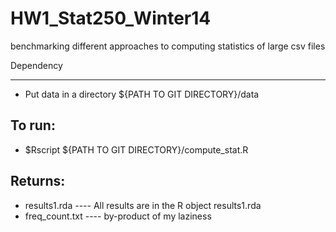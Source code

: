 HW1_Stat250_Winter14
====================

benchmarking different approaches to computing statistics of large csv files

Dependency
____
* Put data in a directory ${PATH TO GIT DIRECTORY}/data 

To run:
-----
* $Rscript ${PATH TO GIT DIRECTORY}/compute_stat.R 

Returns:
----
* results1.rda ---- All results are in the R object results1.rda
* freq_count.txt ---- by-product of my laziness



